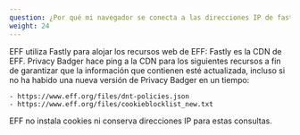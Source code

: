 ```yaml
---
question: ¿Por qué mi navegador se conecta a las direcciones IP de fastly.com al iniciarse después de instalar Privacy Badger?
weight: 24
---
```


EFF utiliza Fastly para alojar los recursos web de EFF: Fastly es la CDN de EFF. Privacy Badger hace ping a la CDN para los siguientes recursos a fin de garantizar que la información que contienen esté actualizada, incluso si no ha habido una nueva versión de Privacy Badger en un tiempo:

	- https://www.eff.org/files/dnt-policies.json
	- https://www.eff.org/files/cookieblocklist_new.txt

EFF no instala cookies ni conserva direcciones IP para estas consultas.

